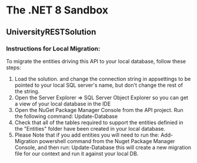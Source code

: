 # The .NET 8 Sandbox

## UniversityRESTSolution

### Instructions for Local Migration:

To migrate the entities driving this API to your local database, follow these steps:

1. Load the solution. and change the connection string in appsettings to be pointed to your local SQL server's name, but don't change the rest of the string.
2. Open the Server Explorer => SQL Server Object Explorer so you can get a view of your local database in the IDE
3. Open the NuGet Package Manager Console from the API project. Run the following command: Update-Database
4. Check that all of the tables required to support the entities definied in the "Entities" folder have been created in your local database.
5. Please Note that if you add entities you will need to run the: Add-Migration powershell command from the Nuget Package Manager Console, and then run: Update-Database
   this will create a new migration file for our context and run it against your local DB.
   
